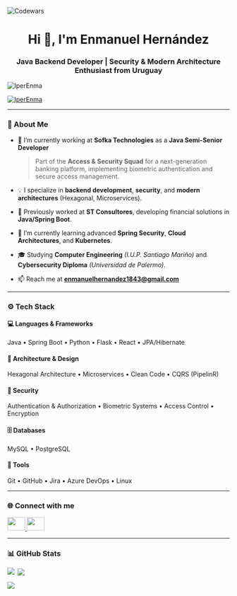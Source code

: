 ![Codewars](https://www.codewars.com/users/IperEnma/badges/large)

<h1 align="center">Hi 👋, I'm Enmanuel Hernández</h1>
<h3 align="center">Java Backend Developer | Security & Modern Architecture Enthusiast from Uruguay</h3>

<p align="left">
  <img src="https://komarev.com/ghpvc/?username=IperEnma&label=Profile%20views&color=0e75b6&style=flat" alt="IperEnma" />
</p>

<p align="left">
  <a href="https://github.com/ryo-ma/github-profile-trophy">
    <img src="https://github-profile-trophy.vercel.app/?username=IperEnma&theme=onedark&no-frame=true&row=1" alt="IperEnma" />
  </a>
</p>

---

### 💼 About Me

- 🔭 I’m currently working at **Sofka Technologies** as a **Java Semi-Senior Developer**  
  > Part of the **Access & Security Squad** for a next-generation banking platform, implementing biometric authentication and secure access management.

- 💡 I specialize in **backend development**, **security**, and **modern architectures** (Hexagonal, Microservices).

- 🧩 Previously worked at **ST Consultores**, developing financial solutions in **Java/Spring Boot**.

- 🌱 I’m currently learning advanced **Spring Security**, **Cloud Architectures**, and **Kubernetes**.

- 🎓 Studying **Computer Engineering** *(I.U.P. Santiago Mariño)* and **Cybersecurity Diploma** *(Universidad de Palermo)*.

- 📫 Reach me at **enmanuelhernandez1843@gmail.com**

---

### ⚙️ Tech Stack

#### 💻 Languages & Frameworks
Java • Spring Boot • Python • Flask • React • JPA/Hibernate

#### 🧱 Architecture & Design
Hexagonal Architecture • Microservices • Clean Code • CQRS (PipelinR)

#### 🔐 Security
Authentication & Authorization • Biometric Systems • Access Control • Encryption

#### 🗄️ Databases
MySQL • PostgreSQL

#### 🧰 Tools
Git • GitHub • Jira • Azure DevOps • Linux

---

### 🌐 Connect with me
<p align="left">
  <a href="https://linkedin.com/in/enmanuel-h-a382b2121" target="_blank">
    <img src="https://raw.githubusercontent.com/rahuldkjain/github-profile-readme-generator/master/src/images/icons/Social/linked-in-alt.svg" height="30" width="40"/>
  </a>
  <a href="https://github.com/IperEnma" target="_blank">
    <img src="https://raw.githubusercontent.com/rahuldkjain/github-profile-readme-generator/master/src/images/icons/Social/github.svg" height="30" width="40"/>
  </a>
</p>

---

### 📊 GitHub Stats
<p><img align="left" src="https://github-readme-stats.vercel.app/api/top-langs?username=IperEnma&show_icons=true&layout=compact&theme=tokyonight" /></p>

<p>&nbsp;<img align="center" src="https://github-readme-stats.vercel.app/api?username=IperEnma&show_icons=true&theme=tokyonight" /></p>

<p><img align="center" src="https://github-readme-streak-stats.herokuapp.com/?user=IperEnma&theme=tokyonight" /></p>
